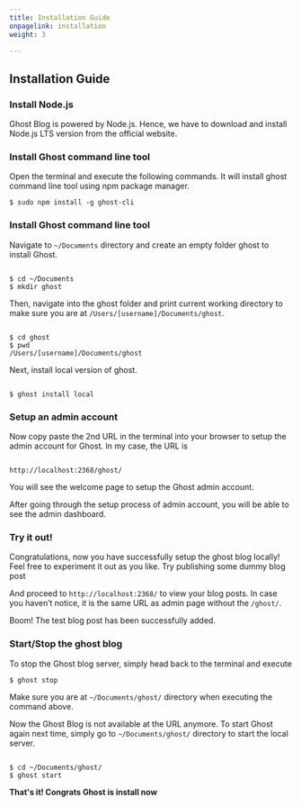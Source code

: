 ```yaml
---
title: Installation Guide
onpagelink: installation
weight: 3

---
```


Installation Guide
------------------

### Install Node.js

Ghost Blog is powered by Node.js. Hence, we have to download and install Node.js LTS version from the official website.

### Install Ghost command line tool

Open the terminal and execute the following commands. It will install ghost command line tool using npm package manager.

 ```
 $ sudo npm install -g ghost-cli 
```

### Install Ghost command line tool

Navigate to `~/Documents` directory and create an empty folder ghost to install Ghost.

 ```

$ cd ~/Documents
$ mkdir ghost
```

Then, navigate into the ghost folder and print current working directory to make sure you are at `/Users/[username]/Documents/ghost`.

 ```

$ cd ghost 
$ pwd
/Users/[username]/Documents/ghost

```

Next, install local version of ghost.

 ```

$ ghost install local

```

### Setup an admin account

Now copy paste the 2nd URL in the terminal into your browser to setup the admin account for Ghost. In my case, the URL is

 ```

http://localhost:2368/ghost/

```

You will see the welcome page to setup the Ghost admin account.

After going through the setup process of admin account, you will be able to see the admin dashboard.

### Try it out!

Congratulations, now you have successfully setup the ghost blog locally! Feel free to experiment it out as you like. Try publishing some dummy blog post   
  
 And proceed to `http://localhost:2368/` to view your blog posts. In case you haven’t notice, it is the same URL as admin page without the `/ghost/`.   
  
 Boom! The test blog post has been successfully added.

### Start/Stop the ghost blog

To stop the Ghost blog server, simply head back to the terminal and execute

 ```
 $ ghost stop 
```

Make sure you are at `~/Documents/ghost/` directory when executing the command above.  
  
 Now the Ghost Blog is not available at the URL anymore. To start Ghost again next time, simply go to `~/Documents/ghost/` directory to start the local server.

 ```

$ cd ~/Documents/ghost/
$ ghost start 
```

**That's it! Congrats Ghost is install now**